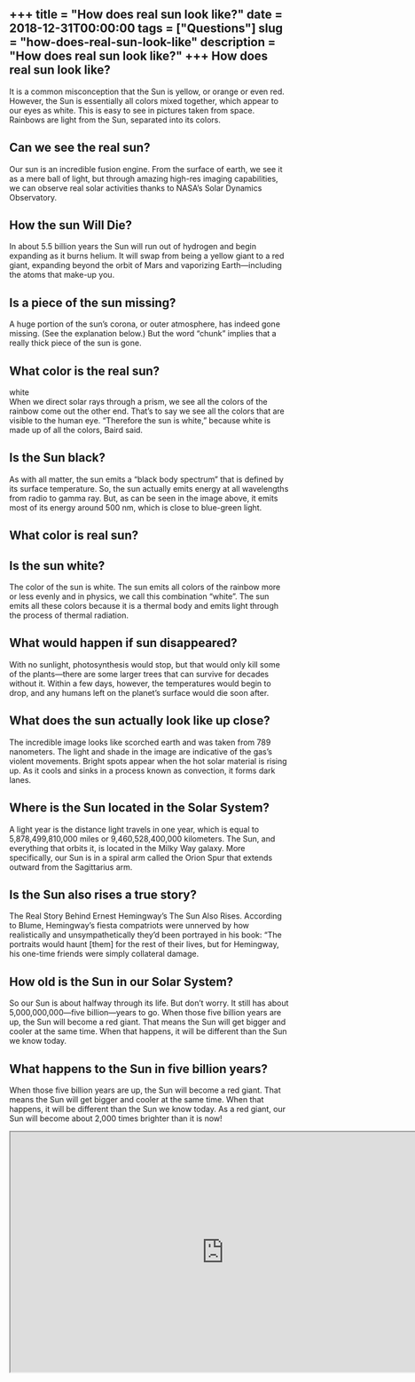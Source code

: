 +++
title = "How does real sun look like?"
date = 2018-12-31T00:00:00
tags = ["Questions"]
slug = "how-does-real-sun-look-like"
description = "How does real sun look like?"
+++
How does real sun look like?
----------------------------

It is a common misconception that the Sun is yellow, or orange or even red. However, the Sun is essentially all colors mixed together, which appear to our eyes as white. This is easy to see in pictures taken from space. Rainbows are light from the Sun, separated into its colors.

Can we see the real sun?
------------------------

Our sun is an incredible fusion engine. From the surface of earth, we see it as a mere ball of light, but through amazing high-res imaging capabilities, we can observe real solar activities thanks to NASA’s Solar Dynamics Observatory.

How the sun Will Die?
---------------------

In about 5.5 billion years the Sun will run out of hydrogen and begin expanding as it burns helium. It will swap from being a yellow giant to a red giant, expanding beyond the orbit of Mars and vaporizing Earth—including the atoms that make-up you.

Is a piece of the sun missing?
------------------------------

A huge portion of the sun’s corona, or outer atmosphere, has indeed gone missing. (See the explanation below.) But the word “chunk” implies that a really thick piece of the sun is gone.

What color is the real sun?
---------------------------

white  
When we direct solar rays through a prism, we see all the colors of the rainbow come out the other end. That’s to say we see all the colors that are visible to the human eye. “Therefore the sun is white,” because white is made up of all the colors, Baird said.

Is the Sun black?
-----------------

As with all matter, the sun emits a “black body spectrum” that is defined by its surface temperature. So, the sun actually emits energy at all wavelengths from radio to gamma ray. But, as can be seen in the image above, it emits most of its energy around 500 nm, which is close to blue-green light.

What color is real sun?
-----------------------

Is the sun white?
-----------------

The color of the sun is white. The sun emits all colors of the rainbow more or less evenly and in physics, we call this combination “white”. The sun emits all these colors because it is a thermal body and emits light through the process of thermal radiation.

What would happen if sun disappeared?
-------------------------------------

With no sunlight, photosynthesis would stop, but that would only kill some of the plants—there are some larger trees that can survive for decades without it. Within a few days, however, the temperatures would begin to drop, and any humans left on the planet’s surface would die soon after.

What does the sun actually look like up close?
----------------------------------------------

The incredible image looks like scorched earth and was taken from 789 nanometers. The light and shade in the image are indicative of the gas’s violent movements. Bright spots appear when the hot solar material is rising up. As it cools and sinks in a process known as convection, it forms dark lanes.

Where is the Sun located in the Solar System?
---------------------------------------------

A light year is the distance light travels in one year, which is equal to 5,878,499,810,000 miles or 9,460,528,400,000 kilometers. The Sun, and everything that orbits it, is located in the Milky Way galaxy. More specifically, our Sun is in a spiral arm called the Orion Spur that extends outward from the Sagittarius arm.

Is the Sun also rises a true story?
-----------------------------------

The Real Story Behind Ernest Hemingway’s The Sun Also Rises. According to Blume, Hemingway’s fiesta compatriots were unnerved by how realistically and unsympathetically they’d been portrayed in his book: “The portraits would haunt \[them\] for the rest of their lives, but for Hemingway, his one-time friends were simply collateral damage.

How old is the Sun in our Solar System?
---------------------------------------

So our Sun is about halfway through its life. But don’t worry. It still has about 5,000,000,000—five billion—years to go. When those five billion years are up, the Sun will become a red giant. That means the Sun will get bigger and cooler at the same time. When that happens, it will be different than the Sun we know today.

What happens to the Sun in five billion years?
----------------------------------------------

When those five billion years are up, the Sun will become a red giant. That means the Sun will get bigger and cooler at the same time. When that happens, it will be different than the Sun we know today. As a red giant, our Sun will become about 2,000 times brighter than it is now!

<iframe allow="accelerometer; autoplay; clipboard-write; encrypted-media; gyroscope; picture-in-picture" allowfullscreen="" class="__youtube_prefs__  epyt-is-override  no-lazyload" data-no-lazy="1" data-origheight="433" data-origwidth="770" data-skipgform_ajax_framebjll="" height="433" id="_ytid_76516" loading="lazy" src="https://www.youtube.com/embed/PGElWHGX4WA?enablejsapi=1&autoplay=0&cc_load_policy=0&cc_lang_pref=&iv_load_policy=1&loop=0&modestbranding=0&rel=1&fs=1&playsinline=0&autohide=2&theme=dark&color=red&controls=1&" title="YouTube player" width="770"></iframe>